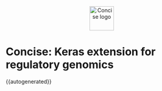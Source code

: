 <div align="center">
    <img src="img/concise_logo_text.jpg" alt="Concise logo" height="64" width="64">
</div>

# Concise: Keras extension for regulatory genomics

{{autogenerated}}
